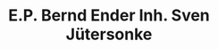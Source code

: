 ---
title: "E.P. Bernd Ender Inh. Sven Jütersonke"
url: /burg-spreewald/e-p-bernd-ender-inh-sven-juetersonke/
shop: Elektronik
---